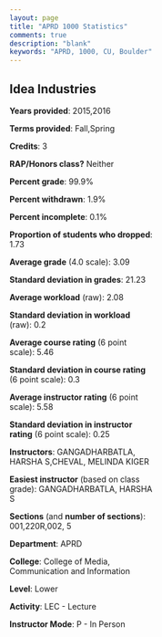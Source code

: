```yaml
---
layout: page
title: "APRD 1000 Statistics"
comments: true
description: "blank"
keywords: "APRD, 1000, CU, Boulder"
--- 
```

<head>
<script src="https://ajax.googleapis.com/ajax/libs/jquery/2.1.3/jquery.min.js"></script>
<script src="https://dl.dropboxusercontent.com/s/pc42nxpaw1ea4o9/highcharts.js?dl=0"></script>
<!-- <script src="../assets/js/highcharts.js"></script> -->
<style type="text/css">@font-face {
	font-family: "Bebas Neue";
	src: url(https://www.filehosting.org/file/details/544349/BebasNeue%20Regular.otf) format("opentype");
	}
	h1.Bebas { 
		font-family: "Bebas Neue", Verdana, Tahoma;
	}
</style>
</head>
<body>
	<div id="container" style="float: right; width: 45%; height: 88%; margin-left: 2.5%; margin-right: 2.5%;"></div>
	<script language="JavaScript">
		$(document).ready(function() {
		var chart = {type: 'column'};
		var title = {text: 'Grade Distribution'};
		var xAxis = {categories: ['A','B','C','D','F'],crosshair: true};
		var yAxis = {min: 0,title: {text: 'Percentage'}};
		var tooltip = {headerFormat: '<center><b><span style="font-size:20px">{point.key}</span></b></center>',
		               pointFormat: '<td style="padding:0"><b>{point.y:.1f}%</b></td>',
		               footerFormat: '</table>',shared: true,useHTML: true};
		var plotOptions = {column: {pointPadding: 0.0,borderWidth: 0}};  
		var credits = {enabled: false};var series= [{name: 'Percent',data: [29.12,49.3,15.63,4.19,1.77,]}];
		var json = {};
		json.chart = chart;
		json.title = title;
		json.tooltip = tooltip;
		json.xAxis = xAxis;
		json.yAxis = yAxis;  
		json.series = series;
		json.plotOptions = plotOptions;  
		json.credits = credits;
		$('#container').highcharts(json);
	});
	</script>
</body>
			   
## Idea Industries

**Years provided**: 2015,2016

**Terms provided**: Fall,Spring

**Credits**: 3

**RAP/Honors class?** Neither

**Percent grade**: 99.9%

**Percent withdrawn**: 1.9%

**Percent incomplete**: 0.1%

**Proportion of students who dropped**: 1.73

**Average grade** (4.0 scale): 3.09

**Standard deviation in grades**: 21.23

**Average workload** (raw): 2.08

**Standard deviation in workload** (raw): 0.2

**Average course rating** (6 point scale): 5.46

**Standard deviation in course rating** (6 point scale): 0.3

**Average instructor rating** (6 point scale): 5.58

**Standard deviation in instructor rating** (6 point scale): 0.25

**Instructors**: GANGADHARBATLA, HARSHA S,CHEVAL, MELINDA KIGER

**Easiest instructor** (based on class grade): GANGADHARBATLA, HARSHA S

**Sections** (and **number of sections**): 001,220R,002, 5

**Department**: APRD

**College**: College of Media, Communication and Information

**Level**: Lower

**Activity**: LEC - Lecture

**Instructor Mode**: P  - In Person